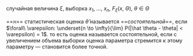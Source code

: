 случайная величина $\xi$, выборка $x_1,\ ...,\ x_n$, $F_\xi(x,\ \Theta)$, $\theta \in \Theta$

==$\aleph$== статистическая оценка $\hat \theta$ называется *==состоятельной==*, если $\forall\ \varepsilon: \underset{n \to \infty}{\lim} P(|\hat \theta - \theta| < \varepsilon) = 1$. то есть оценка называется состоятельной, если с увеличением объема выборки оценка параметра стремится к этому параметру — становится более точной.